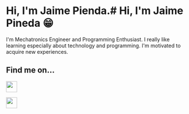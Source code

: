# Hi, I'm Jaime Pienda.# Hi, I'm Jaime Pineda 😁

I'm Mechatronics Engineer and Programming Enthusiast. I really like learning especially about technology and programming. I'm motivated to acquire new experiences.

## Find me on...

[<img src="https://image.flaticon.com/icons/svg/174/174857.svg" width="30" height="30"/>](http://www.linkedin.com/in/jpin730)

[<img src="https://image.flaticon.com/icons/svg/733/733579.svg" width="30" height="30"/>](http://www.twitter.com/jpin730)
